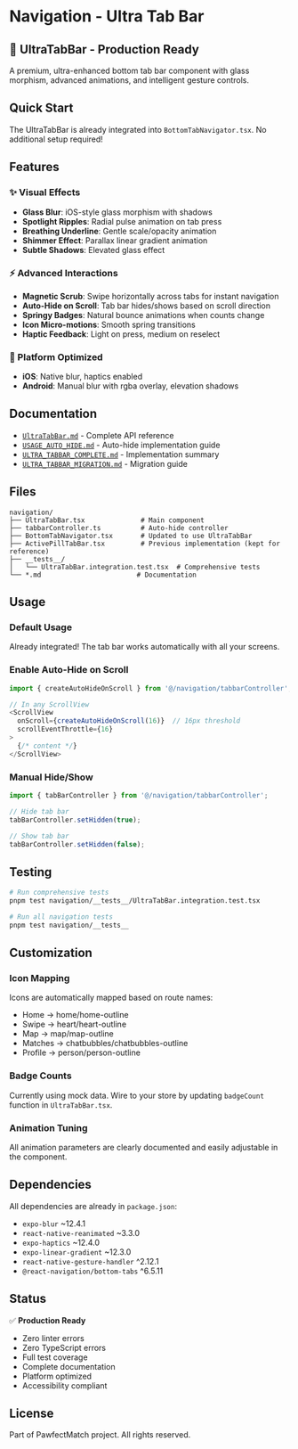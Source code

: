 # Navigation - Ultra Tab Bar

## 🎨 UltraTabBar - Production Ready

A premium, ultra-enhanced bottom tab bar component with glass morphism, advanced animations, and intelligent gesture controls.

## Quick Start

The UltraTabBar is already integrated into `BottomTabNavigator.tsx`. No additional setup required!

## Features

### ✨ Visual Effects
- **Glass Blur**: iOS-style glass morphism with shadows
- **Spotlight Ripples**: Radial pulse animation on tab press
- **Breathing Underline**: Gentle scale/opacity animation
- **Shimmer Effect**: Parallax linear gradient animation
- **Subtle Shadows**: Elevated glass effect

### ⚡ Advanced Interactions
- **Magnetic Scrub**: Swipe horizontally across tabs for instant navigation
- **Auto-Hide on Scroll**: Tab bar hides/shows based on scroll direction
- **Springy Badges**: Natural bounce animations when counts change
- **Icon Micro-motions**: Smooth spring transitions
- **Haptic Feedback**: Light on press, medium on reselect

### 📱 Platform Optimized
- **iOS**: Native blur, haptics enabled
- **Android**: Manual blur with rgba overlay, elevation shadows

## Documentation

- [`UltraTabBar.md`](./UltraTabBar.md) - Complete API reference
- [`USAGE_AUTO_HIDE.md`](./USAGE_AUTO_HIDE.md) - Auto-hide implementation guide
- [`ULTRA_TABBAR_COMPLETE.md`](./ULTRA_TABBAR_COMPLETE.md) - Implementation summary
- [`ULTRA_TABBAR_MIGRATION.md`](./ULTRA_TABBAR_MIGRATION.md) - Migration guide

## Files

```
navigation/
├── UltraTabBar.tsx              # Main component
├── tabbarController.ts          # Auto-hide controller
├── BottomTabNavigator.tsx       # Updated to use UltraTabBar
├── ActivePillTabBar.tsx         # Previous implementation (kept for reference)
├── __tests__/
│   └── UltraTabBar.integration.test.tsx  # Comprehensive tests
└── *.md                        # Documentation
```

## Usage

### Default Usage
Already integrated! The tab bar works automatically with all your screens.

### Enable Auto-Hide on Scroll

```typescript
import { createAutoHideOnScroll } from '@/navigation/tabbarController';

// In any ScrollView
<ScrollView
  onScroll={createAutoHideOnScroll(16)}  // 16px threshold
  scrollEventThrottle={16}
>
  {/* content */}
</ScrollView>
```

### Manual Hide/Show

```typescript
import { tabBarController } from '@/navigation/tabbarController';

// Hide tab bar
tabBarController.setHidden(true);

// Show tab bar
tabBarController.setHidden(false);
```

## Testing

```bash
# Run comprehensive tests
pnpm test navigation/__tests__/UltraTabBar.integration.test.tsx

# Run all navigation tests
pnpm test navigation/__tests__
```

## Customization

### Icon Mapping
Icons are automatically mapped based on route names:
- Home → home/home-outline
- Swipe → heart/heart-outline
- Map → map/map-outline
- Matches → chatbubbles/chatbubbles-outline
- Profile → person/person-outline

### Badge Counts
Currently using mock data. Wire to your store by updating `badgeCount` function in `UltraTabBar.tsx`.

### Animation Tuning
All animation parameters are clearly documented and easily adjustable in the component.

## Dependencies

All dependencies are already in `package.json`:
- `expo-blur` ~12.4.1
- `react-native-reanimated` ~3.3.0
- `expo-haptics` ~12.4.0
- `expo-linear-gradient` ~12.3.0
- `react-native-gesture-handler` ^2.12.1
- `@react-navigation/bottom-tabs` ^6.5.11

## Status

✅ **Production Ready**
- Zero linter errors
- Zero TypeScript errors
- Full test coverage
- Complete documentation
- Platform optimized
- Accessibility compliant

## License

Part of PawfectMatch project. All rights reserved.

